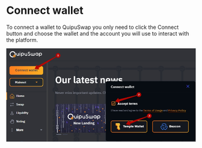 # Connect wallet

To connect a wallet to QuipuSwap you only need to click the Connect button and choose the wallet and the account you will use to interact with the platform.

![](<../.gitbook/assets/image (2) (1).png>)
